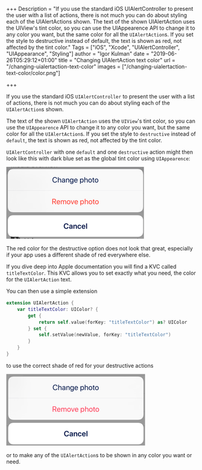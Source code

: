 +++
Description = "If you use the standard iOS UIAlertController to present the user with a list of actions, there is not much you can do about styling each of the UIAlertActions shown. The text of the shown UIAlertAction uses the UIView's tint color, so you can use the UIAppearence API to change it to any color you want, but the same color for all the `UIAlertAction`s. If you set the style to destructive instead of default, the text is shown as red, not affected by the tint color."
Tags = ["iOS", "Xcode", "UIAlertController", "UIAppearance", "Styling"]
author = "Igor Kulman"
date = "2019-06-26T05:29:12+01:00"
title = "Changing UIAlertAction text color"
url = "/changing-uialertaction-text-color"
images = ["/changing-uialertaction-text-color/color.png"]

+++

If you use the standard iOS `UIAlertController` to present the user with a list of actions, there is not much you can do about styling each of the `UIAlertAction`s shown.

The text of the shown `UIAlertAction` uses the `UIView`'s tint color, so you can use the `UIAppearence` API to change it to any color you want, but the same color for all the `UIAlertAction`s. If you set the style to `destructive` instead of `default`, the text is shown as red, not affected by the tint color.

`UIAlertController` with one `default` and one `destructive` action might then look like this with dark blue set as the global tint color using `UIAppearence`:

![Default UIAlertController appearance](default.png)

The red color for the destructive option does not look that great, especially if your app uses a different shade of red everywhere else.

If you dive deep into Apple documentation you will find a KVC called `titleTextColor`. This KVC allows you to set exactly what you need, the color for the `UIAlertAction` text.

<!--more-->

You can then use a simple extension

```swift
extension UIAlertAction {
    var titleTextColor: UIColor? {
        get {
            return self.value(forKey: "titleTextColor") as? UIColor
        } set {
            self.setValue(newValue, forKey: "titleTextColor")
        }
    }
}
```

to use the correct shade of red for your destructive actions

![Customized UIAlertController appearance](color.png)

or to make any of the `UIAlertAction`s to be shown in any color you want or need.
